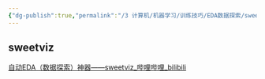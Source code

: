 ```yaml
---
{"dg-publish":true,"permalink":"/3 计算机/机器学习/训练技巧/EDA数据探索/sweetviz自动EDA/","title":"sweetviz自动EDA"}
---
```



## sweetviz
[自动EDA（数据探索）神器——sweetviz\_哔哩哔哩\_bilibili](https://www.bilibili.com/video/BV15W4y1f7iB/?spm_id_from=333.337.search-card.all.click&vd_source=20cb3e7c6ad3d64f0eb2d763ff005080)